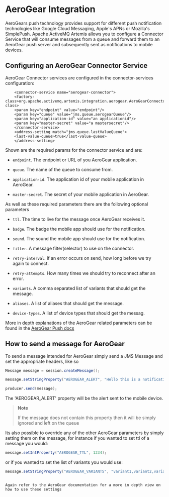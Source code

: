 # AeroGear Integration

AeroGears push technology provides support for different push
notification technologies like Google Cloud Messaging, Apple's APNs or
Mozilla's SimplePush. Apache ActiveMQ Artemis allows you to configure a Connector
Service that will consume messages from a queue and forward them to an
AeroGear push server and subsequently sent as notifications to mobile
devices.

## Configuring an AeroGear Connector Service

AeroGear Connector services are configured in the connector-services
configuration:

        <connector-service name="aerogear-connector">
        <factory-class>org.apache.activemq.artemis.integration.aerogear.AeroGearConnectorServiceFactory</factory-class>
        <param key="endpoint" value="endpoint"/>
        <param key="queue" value="jms.queue.aerogearQueue"/>
        <param key="application-id" value="an applicationid"/>
        <param key="master-secret" value="a mastersecret"/>
        </connector-service>
        <address-setting match="jms.queue.lastValueQueue">
        <last-value-queue>true</last-value-queue>
        </address-setting>


Shown are the required params for the connector service and are:

-   `endpoint`. The endpoint or URL of you AeroGear application.

-   `queue`. The name of the queue to consume from.

-   `application-id`. The application id of your mobile application in
    AeroGear.

-   `master-secret`. The secret of your mobile application in AeroGear.

As well as these required parameters there are the following optional
parameters

-   `ttl`. The time to live for the message once AeroGear receives it.

-   `badge`. The badge the mobile app should use for the notification.

-   `sound`. The sound the mobile app should use for the notification.

-   `filter`. A message filter(selector) to use on the connector.

-   `retry-interval`. If an error occurs on send, how long before we try
    again to connect.

-   `retry-attempts`. How many times we should try to reconnect after an
    error.

-   `variants`. A comma separated list of variants that should get the
    message.

-   `aliases`. A list of aliases that should get the message.

-   `device-types`. A list of device types that should get the messag.

More in depth explanations of the AeroGear related parameters can be
found in the [AeroGear Push docs](http://aerogear.org/push/)

## How to send a message for AeroGear

To send a message intended for AeroGear simply send a JMS Message and
set the appropriate headers, like so

``` java
Message message = session.createMessage();

message.setStringProperty("AEROGEAR_ALERT", "Hello this is a notification from ActiveMQ");

producer.send(message);
```


The 'AEROGEAR_ALERT' property will be the alert sent to the mobile
device.

> **Note**
>
> If the message does not contain this property then it will be simply
> ignored and left on the queue

Its also possible to override any of the other AeroGear parameters by
simply setting them on the message, for instance if you wanted to set
ttl of a message you would:

``` java
message.setIntProperty("AEROGEAR_TTL", 1234);
```


or if you wanted to set the list of variants you would use:

``` java
message.setStringProperty("AEROGEAR_VARIANTS", "variant1,variant2,variant3");
```
```

Again refer to the AeroGear documentation for a more in depth view on
how to use these settings
